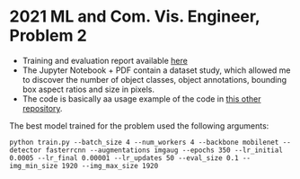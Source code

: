# 2021 ML and Com. Vis. Engineer, Problem 2

- Training and evaluation report available [here](https://wandb.ai/tetamusha/fruit_detection_torchvision/reports/Detecting-oranges-with-TorchVision--Vmlldzo4MDAyNzM)
- The Jupyter Notebook + PDF contain a dataset study, which allowed me to discover the number of object classes, object annotations, bounding box aspect ratios and size in pixels.
- The code is basically aa usage example of the code in [this other repository](https://github.com/douglasrizzo/fruit_detection).

The best model trained for the problem used the following arguments:

    python train.py --batch_size 4 --num_workers 4 --backbone mobilenet --detector fasterrcnn --augmentations imgaug --epochs 350 --lr_initial 0.0005 --lr_final 0.00001 --lr_updates 50 --eval_size 0.1 --img_min_size 1920 --img_max_size 1920
